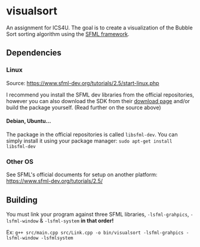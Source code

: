 # visualsort
An assignment for ICS4U. The goal is to create a visualization of the Bubble Sort sorting algorithm using the [SFML framework](https://www.sfml-dev.org/index.php).

## Dependencies
### Linux
Source: https://www.sfml-dev.org/tutorials/2.5/start-linux.php

I recommend you install the SFML dev libraries from the official repositories, however you can also download the SDK from their [download page](https://www.sfml-dev.org/download.php) and/or build the package yourself. (Read further on the source above)

#### Debian, Ubuntu...
The package in the official repositories is called `libsfml-dev`. You can simply install it using your package manager:
`sudo apt-get install libsfml-dev`

### Other OS
See SFML's official documents for setup on another platform: https://www.sfml-dev.org/tutorials/2.5/

## Building
You must link your program against three SFML libraries, `-lsfml-grahpics`, `-lsfml-window` & `-lsfml-system` **in that order!**

Ex: `g++ src/main.cpp src/Link.cpp -o bin/visualsort -lsfml-grahpics -lsfml-window -lsfmlsystem`
